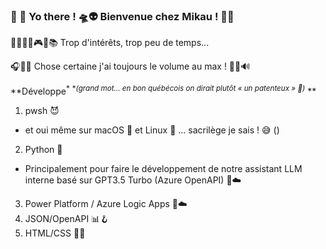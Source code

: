 ### 👋 👀 Yo there ! 🛸👽 Bienvenue chez Mikau ! 💜🩵

🧑🏻‍💻🎨🎮🎤📚 Trop d'intérêts, trop peu de temps...

🎧🎼🎵 Chose certaine j'ai toujours le volume au max ! 🎹🎶🔊

**Développe<sup>\*</sup> <sup>\**(grand mot... en bon québécois on dirait plutôt « un patenteux » 🤣)*</sup> **
1. pwsh 😈
  - et oui même sur macOS 🍎 et Linux 🐧 ... sacrilège je sais ! 😅 ()
2. Python 🐍
  - Principalement pour faire le développement de notre assistant LLM interne basé sur GPT3.5 Turbo (Azure OpenAPI) 🤖☁️
3. Power Platform / Azure Logic Apps 🔁☁️
4. JSON/OpenAPI 📊🪝
5. HTML/CSS 📑🌐

<!---
fxbeaulieu/fxbeaulieu is a ✨ special ✨ repository because its `README.md` (this file) appears on your GitHub profile.
You can click the Preview link to take a look at your changes.
--->
